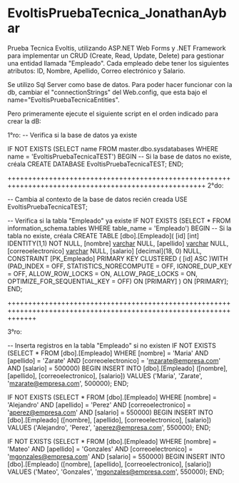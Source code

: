 # EvoltisPruebaTecnica_JonathanAybar
Prueba Tecnica Evoltis, utilizando ASP.NET Web Forms y .NET Framework para implementar un CRUD (Create, Read, Update, Delete) para gestionar una entidad llamada "Empleado". Cada empleado debe tener los siguientes atributos: ID, Nombre, Apellido, Correo electrónico y Salario.

Se utilizo Sql Server como base de datos.
Para poder hacer funcionar con la db, cambiar el "connectionStrings" del Web.config, que esta bajo el name="EvoltisPruebaTecnicaEntities".

Pero primeramente ejecute el siguiente script en el orden indicado para crear la dB:

1°ro:
-- Verifica si la base de datos ya existe

IF NOT EXISTS (SELECT name FROM master.dbo.sysdatabases WHERE name = 'EvoltisPruebaTecnicaTEST')
BEGIN
    -- Si la base de datos no existe, créala
    CREATE DATABASE EvoltisPruebaTecnicaTEST;
END;

++++++++++++++++++++++++++++++++++++++++++++++++++++++++++++++++++++++++++++++++++++++++++++++++++++++
2°do:

-- Cambia al contexto de la base de datos recién creada
USE EvoltisPruebaTecnicaTEST;

-- Verifica si la tabla "Empleado" ya existe
IF NOT EXISTS (SELECT * FROM information_schema.tables WHERE table_name = 'Empleado')
BEGIN
    -- Si la tabla no existe, créala
    CREATE TABLE [dbo].[Empleado](
        [id] [int] IDENTITY(1,1) NOT NULL,
        [nombre] [varchar](50) NULL,
        [apellido] [varchar](50) NULL,
        [correoelectronico] [varchar](50) NULL,
        [salario] [decimal](18, 0) NULL,
     CONSTRAINT [PK_Empleado] PRIMARY KEY CLUSTERED 
    (
        [id] ASC
    )WITH (PAD_INDEX = OFF, STATISTICS_NORECOMPUTE = OFF, IGNORE_DUP_KEY = OFF, ALLOW_ROW_LOCKS = ON, ALLOW_PAGE_LOCKS = ON, OPTIMIZE_FOR_SEQUENTIAL_KEY = OFF) ON [PRIMARY]
    ) ON [PRIMARY];
END;

+++++++++++++++++++++++++++++++++++++++++++++++++++++++++++++++++++++++++++++++++++++++++++++++++++++++++++++++++++

3°ro:

-- Inserta registros en la tabla "Empleado" si no existen
IF NOT EXISTS (SELECT * FROM [dbo].[Empleado] WHERE [nombre] = 'Maria' AND [apellido] = 'Zarate' AND [correoelectronico] = 'mzarate@empresa.com' AND [salario] = 500000)
BEGIN
    INSERT INTO [dbo].[Empleado] ([nombre], [apellido], [correoelectronico], [salario])
    VALUES ('Maria', 'Zarate', 'mzarate@empresa.com', 500000);
END;

IF NOT EXISTS (SELECT * FROM [dbo].[Empleado] WHERE [nombre] = 'Alejandro' AND [apellido] = 'Perez' AND [correoelectronico] = 'aperez@empresa.com' AND [salario] = 550000)
BEGIN
    INSERT INTO [dbo].[Empleado] ([nombre], [apellido], [correoelectronico], [salario])
    VALUES ('Alejandro', 'Perez', 'aperez@empresa.com', 550000);
END;

IF NOT EXISTS (SELECT * FROM [dbo].[Empleado] WHERE [nombre] = 'Mateo' AND [apellido] = 'Gonzales' AND [correoelectronico] = 'mgonzales@empresa.com' AND [salario] = 550000)
BEGIN
    INSERT INTO [dbo].[Empleado] ([nombre], [apellido], [correoelectronico], [salario])
    VALUES ('Mateo', 'Gonzales', 'mgonzales@empresa.com', 550000);
END;
